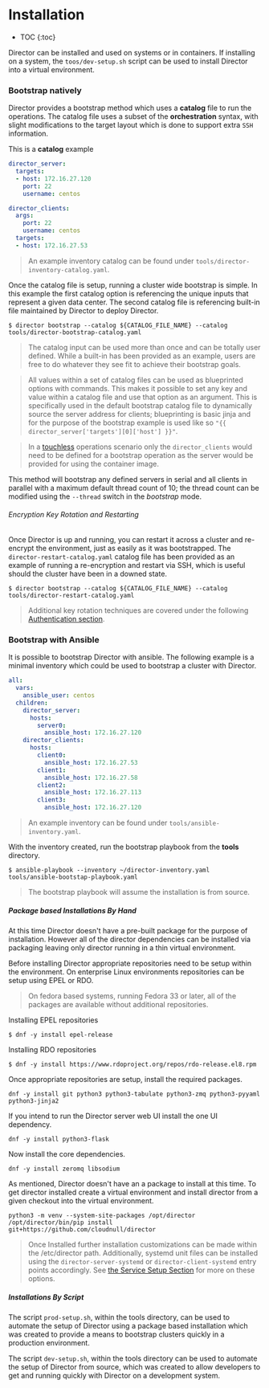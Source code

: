 # Installation

* TOC
{:toc}

Director can be installed and used on systems or in containers. If installing
on a system, the `toos/dev-setup.sh` script can be used to install Director
into a virtual environment.

### Bootstrap natively

Director provides a bootstrap method which uses a **catalog** file to run the
operations. The catalog file uses a subset of the **orchestration** syntax,
with slight modifications to the target layout which is done to support extra
`SSH` information.

This is a **catalog** example

``` yaml
director_server:
  targets:
  - host: 172.16.27.120
    port: 22
    username: centos

director_clients:
  args:
    port: 22
    username: centos
  targets:
  - host: 172.16.27.53
```

> An example inventory catalog can be found under
  `tools/director-inventory-catalog.yaml`.

Once the catalog file is setup, running a cluster wide bootstrap is simple.
In this example the first catalog option is referencing the unique inputs
that represent a given data center. The second catalog file is referencing
built-in file maintained by Director to deploy Director.

``` shell
$ director bootstrap --catalog ${CATALOG_FILE_NAME} --catalog tools/director-bootstrap-catalog.yaml
```

> The catalog input can be used more than once and can be totally user
  defined. While a built-in has been provided as an example, users are
  free to do whatever they see fit to achieve their bootstrap goals.

> All values within a set of catalog files can be used as blueprinted options
  with commands. This makes it possible to set any key and value within a catalog
  file and use that option as an argument. This is specifically used in the
  default bootstrap catalog file to dynamically source the server address for
  clients; blueprinting is basic jinja and for the purpose of the bootstrap
  example is used like so `"{{ director_server['targets'][0]['host'] }}"`.

> In a [touchless](containerization.md#touchless-operations) operations
  scenario only the `director_clients` would need to be defined for a bootstrap
  operation as the server would be provided for using the container image.

This method will bootstrap any defined servers in serial and all clients in
parallel with a maximum default thread count of 10; the thread count can be
modified using the `--thread` switch in the *bootstrap* mode.

###### Encryption Key Rotation and Restarting

Once Director is up and running, you can restart it across a cluster and
re-encrypt the environment, just as easily as it was bootstrapped. The
`director-restart-catalog.yaml` catalog file has been provided as an example of
running a re-encryption and restart via SSH, which is useful should the cluster
have been in a downed state.

``` shell
$ director bootstrap --catalog ${CATALOG_FILE_NAME} --catalog tools/director-restart-catalog.yaml
```

> Additional key rotation techniques are covered under the following
  [Authentication section](authentication.md#key-rotation).

### Bootstrap with Ansible

It is possible to bootstrap Director with ansible. The following example is
a minimal inventory which could be used to bootstrap a cluster with Director.

``` yaml
all:
  vars:
    ansible_user: centos
  children:
    director_server:
      hosts:
        server0:
          ansible_host: 172.16.27.120
    director_clients:
      hosts:
        client0:
          ansible_host: 172.16.27.53
        client1:
          ansible_host: 172.16.27.58
        client2:
          ansible_host: 172.16.27.113
        client3:
          ansible_host: 172.16.27.120
```

> An example inventory can be found under `tools/ansible-inventory.yaml`.

With the inventory created, run the bootstrap playbook from the **tools** directory.

``` shell
$ ansible-playbook --inventory ~/director-inventory.yaml tools/ansible-bootstap-playbook.yaml
```

> The bootstrap playbook will assume the installation is from source.

##### Package based Installations By Hand

At this time Director doesn't have a pre-built package for the purpose of
installation. However all of the director dependencies can be installed
via packaging leaving only director running in a thin virtual environment.

Before installing Director appropriate repositories need to be setup within the
environment. On enterprise Linux environments repositories can be setup using
EPEL or RDO.

> On fedora based systems, running Fedora 33 or later, all of the packages are
  available without additional repositories.

Installing EPEL repositories

``` shell
$ dnf -y install epel-release
```

Installing RDO repositories

``` shell
$ dnf -y install https://www.rdoproject.org/repos/rdo-release.el8.rpm
```

Once appropriate repositories are setup, install the required packages.

``` shell
dnf -y install git python3 python3-tabulate python3-zmq python3-pyyaml python3-jinja2
```

If you intend to run the Director server web UI install the one UI dependency.

``` shell
dnf -y install python3-flask
```

Now install the core dependencies.

``` shell
dnf -y install zeromq libsodium
```

As mentioned, Director doesn't have an a package to install at this time. To
get director installed create a virtual environment and install director from a
given checkout into the virtual environment.

``` shell
python3 -m venv --system-site-packages /opt/director
/opt/director/bin/pip install git+https://github.com/cloudnull/director
```

> Once Installed further installation customizations can be made within the
  /etc/director path. Additionally, systemd unit files can be installed using
  the `director-server-systemd` or `director-client-systemd` entry points
  accordingly. See [the Service Setup Section](service-setup.md) for more on these
  options.

##### Installations By Script

The script `prod-setup.sh`, within the tools directory, can be used to automate
the setup of Director using a package based installation which was created to
provide a means to bootstrap clusters quickly in a production environment.

The script `dev-setup.sh`, within the tools directory can be used to automate
the setup of Director from source, which was created to allow developers to get
and running quickly with Director on a development system.
